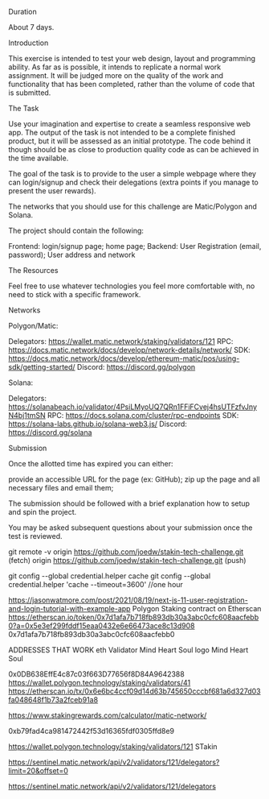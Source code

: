 Duration

About 7 days.


Introduction


This exercise is intended to test your web design, layout and programming ability. As far as is possible, it intends to replicate a normal work assignment. It will be judged more on the quality of the work and functionality that has been completed, rather than the volume of code that is submitted. 


The Task

Use your imagination and expertise to create a seamless responsive web app. The output of the task is not intended to be a complete finished product, but it will be assessed as an initial prototype. The code behind it though should be as close to production quality code as can be achieved in the time available. 


The goal of the task is to provide to the user a simple webpage where they can login/signup and check their delegations (extra points if you manage to present the user rewards). 

The networks that you should use for this challenge are Matic/Polygon and Solana.

The project should contain the following: 

Frontend:
login/signup page;
home page;
 Backend:
User Registration (email, password);
User address and network

The Resources 

Feel free to use whatever technologies you feel more comfortable with, no need to stick with a specific framework.

Networks

Polygon/Matic:

Delegators: https://wallet.matic.network/staking/validators/121
RPC: https://docs.matic.network/docs/develop/network-details/network/
SDK: https://docs.matic.network/docs/develop/ethereum-matic/pos/using-sdk/getting-started/
Discord: https://discord.gg/polygon


Solana:

Delegators: https://solanabeach.io/validator/4PsiLMyoUQ7QRn1FFiFCvej4hsUTFzfvJnyN4bj1tmSN
RPC: https://docs.solana.com/cluster/rpc-endpoints
SDK: https://solana-labs.github.io/solana-web3.js/
Discord: https://discord.gg/solana


Submission


Once the allotted time has expired you can either: 

provide an accessible URL for the page (ex: GitHub);
zip up the page and all necessary files and email them;


The submission should be followed with a brief explanation how to setup and spin the project.

You may be asked subsequent questions about your submission once the test is reviewed.

git remote -v
origin  https://github.com/joedw/stakin-tech-challenge.git (fetch)
origin  https://github.com/joedw/stakin-tech-challenge.git (push)

git config --global credential.helper cache
git config --global credential.helper 'cache --timeout=3600' //one hour

https://jasonwatmore.com/post/2021/08/19/next-js-11-user-registration-and-login-tutorial-with-example-app
Polygon Staking contract on Etherscan 
https://etherscan.io/token/0x7d1afa7b718fb893db30a3abc0cfc608aacfebb0?a=0x5e3ef299fddf15eaa0432e6e66473ace8c13d908
0x7d1afa7b718fb893db30a3abc0cfc608aacfebb0

ADDRESSES THAT WORK eth 
Validator
Mind Heart Soul logo
Mind Heart Soul

0x0DB638EffE4c87c03f663D77656f8D84A9642388   
https://wallet.polygon.technology/staking/validators/41
https://etherscan.io/tx/0x6e6bc4ccf09d14d63b745650cccbf681a6d327d03fa048648f1b73a2fceb91a8

https://www.stakingrewards.com/calculator/matic-network/

0xb79fad4ca981472442f53d16365fdf0305ffd8e9

https://wallet.polygon.technology/staking/validators/121   STakin

https://sentinel.matic.network/api/v2/validators/121/delegators?limit=20&offset=0

https://sentinel.matic.network/api/v2/validators/121/delegators